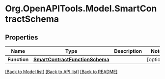 
# Org.OpenAPITools.Model.SmartContractSchema

## Properties

Name | Type | Description | Notes
------------ | ------------- | ------------- | -------------
**Function** | [**SmartContractFunctionSchema**](SmartContractFunctionSchema.md) |  | [optional] 

[[Back to Model list]](../README.md#documentation-for-models)
[[Back to API list]](../README.md#documentation-for-api-endpoints)
[[Back to README]](../README.md)

